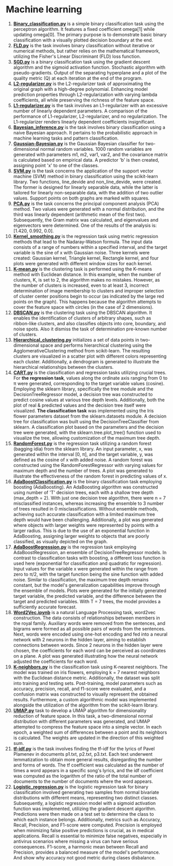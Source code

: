 # **Machine learning**
1. [**Binary_classification.py**](Binary_Classification/binary_classification.py) is a simple binary classification task using the perceptron algorithm. It features a fixed coefficient omega[1] while updating omega[0]. The primary purpose is to demonstrate basic binary classification with a visually plotted decision boundary at the end.
2. [**FLD.py**](Binary_Classification/FLD.py) is the task involves binary classification without iterative or numerical methods, but rather relies on the mathematical framework, utilizing the Fisher's Linear Discriminant (FLD) loss function.
3. [**SGD.py**](Binary_Classification/SGD.py) is a binary classification task using the gradient descent algorithm and the sigmoid activation function. Stochastic algorithm with pseudo-gradients. Output of the separating hyperplane and a plot of the quality metric (Q) at each iteration at the end of the program.
4. [**L2-regularizer.py**](Overfitting/L2-regularizer.py) is the L2-regularizer task of approximating the original graph with a high-degree polynomial. Enhancing model prediction properties through L2-regularization with varying lambda coefficients, all while preserving the richness of the feature space.
5. [**L1-regularizer.py**](Overfitting/L1-regularizer.py) is the task involves an L1-regularizer with an excessive number of linearly dependent parameters. A comparison of the performance of L1-regularizer, L2-regularizer, and no regularization. The L1-regularizer renders linearly dependent coefficients insignificant.
6. [**Bayesian_inference.py**](Probabilistic/Bayesian_inference.py) is the task involves binary classification using a naive Bayesian approach. It pertains to the probabilistic approach in machine learning tasks and pattern classification.
7. [**Gaussian-Bayesian.py**](Probabilistic/Gaussian-Bayesian.py) is the Gaussian Bayesian classifier for two-dimensional normal random variables. 1000 random variables are generated with parameters m1, m2, var1, var2, and the covariance matrix is calculated based on empirical data. A predictor 'b' is then created, assigning point 'x' to one of the classes.
8. [**SVM.py**](Binary_Classification/SVM.py) is the task concerns the application of the support vector machine (SVM) method in binary classification using the scikit-learn library. Two functions, line_devide and non_line_devide, were created. The former is designed for linearly separable data, while the latter is tailored for linearly non-separable data, with the addition of two outlier values. Support points on both graphs are marked with squares.
9. [**PCA.py**](Overfitting/PCA.py) is the task concerns the principal component analysis (PCA) method. Two values were generated with a normal distribution, and the third was linearly dependent (arithmetic mean of the first two). Subsequently, the Gram matrix was calculated, and eigenvalues and eigenvectors were determined. One of the results of the analysis is: [1.420, 0.992, 0.0].
10. [**Kernel_smoothing.py**](Metric_regression_methods/Kernel_smoothing.py) is the regression task using metric regression methods that lead to the Nadaray-Watson formula. The input data consists of a range of numbers within a specified interval, and the target variable is the sine of x with Gaussian noise. Three kernels were created: Gaussian kernel, Triangle kernel, Rectangle kernel, and four plots were generated with different window sizes for each kernel.
11. [**K-mean.py**](Clustering/K-mean.py) is the сlustering task is performed using the K-means method with Euclidean distance. In this example, when the number of clusters, K, is set to 2, the algorithm makes no mistakes. However, as the number of clusters is increased, even to at least 3, incorrect determination of image membership to clusters and improper selection of cluster center positions begin to occur (as indicated by the large red points on the graph). This happens because the algorithm attempts to cover the feature space with circles (in the case of 2 dimensions).
12. [**DBSCAN.py**](Clustering/DBSCAN.py) is the clustering task using the DBSCAN algorithm. It enables the identification of clusters of arbitrary shapes, such as ribbon-like clusters, and also classifies objects into core, boundary, and noise spots. Also it dismiss the task of determination pre-known number of clusters.
13. [**Hierarchical_clustering.py**](Clustering/Hierarchical_clustering.py) initializes a set of data points in two-dimensional space and performs hierarchical clustering using the AgglomerativeClustering method from scikit-learn. The resulting clusters are visualized in a scatter plot with different colors representing each cluster. Additionally, a dendrogram is generated to illustrate the hierarchical relationships between the clusters.
14. [**CART.py**](Crucial_trees/CART.py) is the classification and regression tasks utilizing crucial trees. For **the regression task**, values along the ordinate axis ranging from 0 to π were generated, corresponding to the target variable values (cosine). Employing the sklearn library, specifically the tree module and the DecisionTreeRegressor model, a decision tree was constructed to predict cosine values at various tree depth levels. Additionally, both the plot of real & predicted values and the decision tree itself were visualized. **The classification task** was implemented using the Iris flower parameters dataset from the sklearn.datasets module. A decision tree for classification was built using the DecisionTreeClassifier from sklearn. A classification plot based on the parameters and the decision tree were generated, with the sklearn.tree.plot_tree() function used to visualize the tree, allowing customization of the maximum tree depth.
15. [**RandomForest.py**](Crucial_trees/RandomForest.py) is the regression task utilizing a random forest (bagging idia) from the sklearn library. An input parameter, x, was generated within the interval [0, π], and the target variable, y, was defined as the cosine of x with added noise. A random forest was constructed using the RandomForestRegressor with varying values for maximum depth and the number of trees. A plot was generated to illustrate the effectiveness of the random forest in predicting values of x.
16. [**AdaBoostClassification.py**](Boosting/AdaBoostClassification.py) is the binary classification task employing boosting (AdaBoosting). An AdaBoosting algorithm was constructed using number of 'T' decision trees, each with a shallow tree depth (max_depth = 2). With just one decision tree algorithm, there were n = 7 misclassified instances, whereas increasing the ensemble to 3 number of trees resulted in 0 misclassifications. Without ensemble methods, achieving such accurate classification with a limited maximum tree depth would have been challenging. Additionally, a plot was generated where objects with larger weights were represented by points with a larger radius. This is due to the use of an exponential function in AdaBoosting, assigning larger weights to objects that are poorly classified, as visually depicted on the graph.
17. [**AdaBoostRegression.py**](Boosting/AdaBoostRegression.py) is the regression task employing AdaBoostRegression, an ensemble of DecisionTreeRegressor models. In contrast to classification tasks with boosting, a different loss function is used here (exponential for classification and quadratic for regression). Input values for the variable x were generated within the range from zero to π/2, with the target function being the sine function with added noise. Similar to classification, the maximum tree depth remains constant, but the model's generalization capabilities improve through the ensemble of models. Plots were generated for the initially generated target variable, the predicted variable, and the difference between the target and predicted variables. With T = 7 trees, the model provides a sufficiently accurate forecast.
18. [**Word2Vec.ipynb**](NLP/Word2Vec.ipynb) is a natural Language Processing task, word2vec construction. The data consists of relationships between members in the royal family. Auxiliary words were removed from the sentences, and bigrams were formed as all possible pairs of words from the sentences. Next, words were encoded using one-hot encoding and fed into a neural network with 2 neurons in the hidden layer, aiming to establish connections between words. Since 2 neurons in the hidden layer were chosen, the coefficients for each word can be perceived as coordinates on a plane. A plot was generated illustrating how the neural network adjusted the coefficients for each word.
19. [**K-neighbors.py**](Metric_regression_methods/K-neighbors.py) is the classification task using K-nearest neighbors. The model was trained on iris flowers, employing k = 7 nearest neighbors with the Euclidean distance metric. Additionally, the dataset was split into training and testing sets. Post-training, model parameters such as accuracy, precision, recall, and f1-score were evaluated, and a confusion matrix was constructed to visually represent the obtained results. Furthermore, a custom algorithmic model was implemented alongside the utilization of the algorithm from the scikit-learn library.
20. [**UMAP.py**](Overfitting/UMAP.py) task to develop a UMAP algorithm for dimensionality reduction of feature space. In this task, a two-dimensional normal distribution with different parameters was generated, and UMAP attempted to compress the feature space into a simple vector. In each epoch, a weighted sum of differences between a point and its neighbors is calculated. The weights are updated in the direction of this weighted sum.
21. [**tf-idf.py**](NLP/tf-ntf.py) is the task involves finding the tf-idf for the lyrics of Pavel Plamenev in documents p1.txt, p2.txt, p3.txt. Each text underwent lemmatization to obtain more general results, disregarding the number and forms of words. The tf coefficient was calculated as the number of times a word appears in a specific song's lyrics, and the idf coefficient was computed as the logarithm of the ratio of the total number of documents to the number of documents where the word appears.
22. [**Logistic_regression.py**](Probabilistic/Logistic_regression.py) is the logistic regression task for binary classification involved generating two samples from normal bivariate distributions with different means, representing two distinct classes. Subsequently, a logistic regression model with a sigmoid activation function was implemented, utilizing the gradient descent algorithm. Predictions were then made on a test set to determine the class to which each instance belongs. Additionally, metrics such as Accuracy, Recall, Precision, and F1-score were computed. Precision is employed when minimizing false positive predictions is crucial, as in medical applications. Recall is essential to minimize false negatives, especially in antivirus scenarios where missing a virus can have serious consequences. F1-score, a harmonic mean between Recall and Precision, provides a balanced measure of the model's performance. And show why accuracy not good metric during clases disbalance.